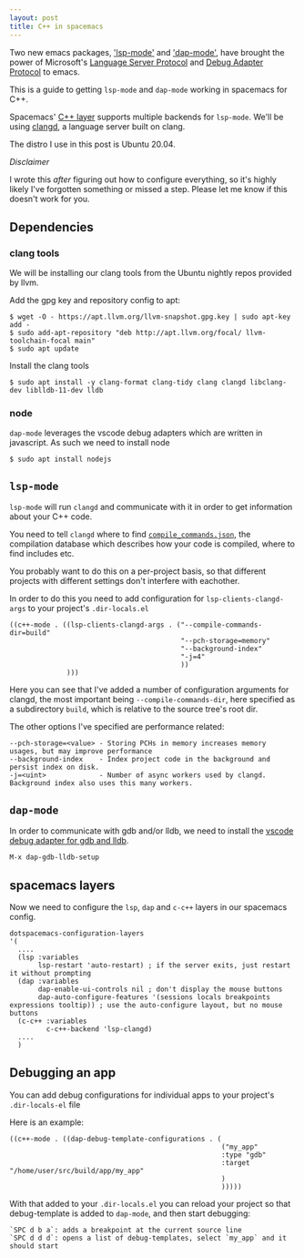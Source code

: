 ```yaml
---
layout: post
title: C++ in spacemacs
---
```


Two new emacs packages, ['lsp-mode'](https://github.com/emacs-lsp/lsp-mode) and ['dap-mode'](https://github.com/emacs-lsp/dap-mode), have 
brought the power of Microsoft's [Language Server Protocol](ttps://github.com/Microsoft/language-server-protocol/) and [Debug Adapter Protocol](https://microsoft.github.io/debug-adapter-protocol/)
to emacs.

This is a guide to getting `lsp-mode` and `dap-mode` working in spacemacs for C++.

Spacemacs' [C++ layer](https://develop.spacemacs.org/layers/+lang/c-c++/README.html) supports multiple backends for `lsp-mode`. We'll be using 
[clangd](https://clangd.llvm.org/), a language server built on clang.

The distro I use in this post is Ubuntu 20.04.

*Disclaimer*

I wrote this *after* figuring out how to configure everything, so it's highly likely I've forgotten something or missed a step. Please let me know if this doesn't work for you.

## Dependencies

### clang tools

We will be installing our clang tools from the Ubuntu nightly repos provided by llvm.

Add the gpg key and repository config to apt:

    $ wget -O - https://apt.llvm.org/llvm-snapshot.gpg.key | sudo apt-key add -
    $ sudo add-apt-repository "deb http://apt.llvm.org/focal/ llvm-toolchain-focal main"
    $ sudo apt update

Install the clang tools

    $ sudo apt install -y clang-format clang-tidy clang clangd libclang-dev liblldb-11-dev lldb
    
### node

`dap-mode` leverages the vscode debug adapters which are written in javascript. As such we need to install node

    $ sudo apt install nodejs

## `lsp-mode`

`lsp-mode` will run `clangd` and communicate with it in order to get information about your C++ code.

You need to tell `clangd` where to find [`compile_commands.json`](https://clang.llvm.org/docs/JSONCompilationDatabase.html), the 
compilation database which describes how your code is compiled, where to find includes etc.

You probably want to do this on a per-project basis, so that different projects with different settings don't interfere with eachother.

In order to do this you need to add configuration for `lsp-clients-clangd-args` to your project's `.dir-locals.el`

    ((c++-mode . ((lsp-clients-clangd-args . ("--compile-commands-dir=build"
                                              "--pch-storage=memory"
                                              "--background-index"
                                              "-j=4"
                                              ))
                  )))
                  
Here you can see that I've added a number of configuration arguments for clangd, the most important being `--compile-commands-dir`, here specified 
as a subdirectory `build`, which is relative to the source tree's root dir.

The other options I've specified are performance related:

    --pch-storage=<value> - Storing PCHs in memory increases memory usages, but may improve performance
    --background-index    - Index project code in the background and persist index on disk.
    -j=<uint>             - Number of async workers used by clangd. Background index also uses this many workers.

## `dap-mode`

In order to communicate with gdb and/or lldb, we need to install the [vscode debug adapter for gdb and lldb](https://github.com/WebFreak001/code-debug).

    M-x dap-gdb-lldb-setup

## spacemacs layers

Now we need to configure the `lsp`, `dap` and `c-c++` layers in our spacemacs config.

    dotspacemacs-configuration-layers
    '(
      ....
      (lsp :variables
           lsp-restart 'auto-restart) ; if the server exits, just restart it without prompting
      (dap :variables
           dap-enable-ui-controls nil ; don't display the mouse buttons 
           dap-auto-configure-features '(sessions locals breakpoints expressions tooltip)) ; use the auto-configure layout, but no mouse buttons
      (c-c++ :variables
             c-c++-backend 'lsp-clangd)
      ....
      )
    
## Debugging an app

You can add debug configurations for individual apps to your project's `.dir-locals-el` file

Here is an example:

    ((c++-mode . ((dap-debug-template-configurations . (
                                                        ("my_app"
                                                        :type "gdb"
                                                        :target "/home/user/src/build/app/my_app"
                                                        )
                                                        )))))
                                                        
With that added to your `.dir-locals.el` you can reload your project so that debug-template is added to `dap-mode`, and then start debugging:

    `SPC d b a`: adds a breakpoint at the current source line
    `SPC d d d`: opens a list of debug-templates, select `my_app` and it should start
                                                        
